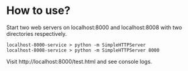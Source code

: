 # How to use?

Start two web servers on localhost:8000 and localhost:8008 with two directories respectively.

    localhost-8000-service > python -m SimpleHTTPServer
    localhost-8008-service > python -m SimpleHTTPServer 8000

Visit http://localhost:8000/test.html and see console logs.